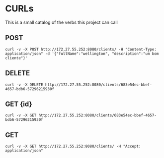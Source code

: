# CURLs
This is a small catalog of the verbs this project can call

## POST
```shell
curl -v -X POST http://172.27.55.252:8080/clients/ -H "Content-Type: application/json" -d '{"fullName":"wellington", "description":"um bom cliente"}'
```

## DELETE
```shell
curl -v -X DELETE http://172.27.55.252:8080/clients/683e54ec-bbef-4657-bdb6-57296215930f
```

## GET {id}
```shell
curl -v -X GET http://172.27.55.252:8080/clients/683e54ec-bbef-4657-bdb6-57296215930f
```

## GET
```shell
curl -v -X GET http://172.27.55.252:8080/clients/ -H "Accept: application/json"
```
